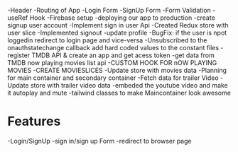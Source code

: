 -Header
-Routing of App
-Login Form
-SignUp Form
-Form Validation
-useRef Hook
-Firebase setup
-deploying our app to production
-create signup user account
-Implement sign in user Api
-Created Redux store with user slice
-Implemented signout
-update profile
-BugFix: if the user is npot loggedin redirect to login page and vice-versa
-Unsubscribed to the onauthstatechange callback
add hard coded values to the constant files
-register TMDB API & create an app and get acess token
-get data from TMDB now playing movies list api
-CUSTOM HOOK FOR nOW PLAYING MOVIES
-CREATE MOVIESLICES
-Update store with movies data
-Planning for main container and secondary container
-Fetch data for trailer Video
-Update store with trailer video data
-embeded the youtube video and make it autoplay and mute
-tailwind classes to make Maincontainer look awesome


# Features
 -Login/SignUp 
    -sign in/sign up Form
    -redirect to browser page



